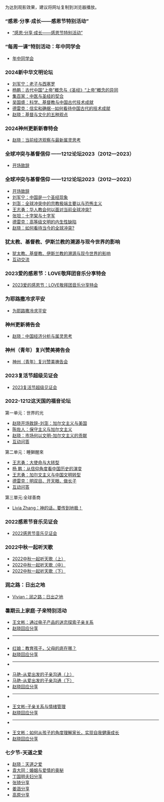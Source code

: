 为达到观影效果，建议将网址复制到浏览器播放。



###  “感恩·分享·成长——感恩节特别活动”
* [“感恩·分享·成长——感恩节特别活动”](https://www.asuswebstorage.com/navigate/a/#/s/C64D77642DC44B57BE334D0838FB4169Y)


###  “每周一课”特别活动：年中同学会
* [年中同学会](https://www.asuswebstorage.com/navigate/a/#/s/D58F38FB2F4243CD85FB3F5C39EEA639Y)

  
### 2024新中华文明论坛
* [刘军宁：老子与西塞罗](https://www.asuswebstorage.com/navigate/a/#/s/2F4FF1356B66470BAECF2BF708D6AE87Y)
* [杨鹏：古代中国“上帝”概念与《圣经》“上帝”概念的异同](https://www.asuswebstorage.com/navigate/a/#/s/986167B1E8C348CD8259C7946CF869C3Y)
* [集百家：中医与圣经的契合](https://www.asuswebstorage.com/navigate/a/#/s/5F0ECCBA55BE448490F70C5246CB8378Y)
* [吴国盛：科学、基督教与中国古代技术成就](https://www.asuswebstorage.com/navigate/a/#/s/BE9346BB03074D9192EF60ABC3D7F054Y)
* [德雷克：信实和确据--如何看待中国古代的技术成就](https://www.asuswebstorage.com/navigate/a/#/s/0D1321941A7544C391D09C062833BDDBY)
* [赵晓：基督与文化的五种观点](https://www.asuswebstorage.com/navigate/a/#/s/56EBB3C670CA4755AEBD6EDBEF5E7F39Y)


### 2024神州更新新春特会
* [赵晓：当前经济观察与最新属灵思考](https://www.asuswebstorage.com/navigate/a/#/s/C7B2EC700EFD42B2BC9A6B739FC217ECY)

### 全球冲突与基督信仰 ——1212论坛2023（2012—2023）
* [开场致辞](https://www.asuswebstorage.com/navigate/a/#/s/197615F7EF8F45FCB6B60F05798D5930Y)


### 全球冲突与基督信仰 ——1212论坛2023（2012—2023）
* [开场致辞](https://www.asuswebstorage.com/navigate/a/#/s/197615F7EF8F45FCB6B60F05798D5930Y)
* [刘军宁：中国是一个圣经现象](https://www.asuswebstorage.com/navigate/a/#/s/7DE98D4B3A454FF69DCA00AF305906E2Y)
* [刘澎：全球冲突中的宗教极端主要以与恐怖主义](https://www.asuswebstorage.com/navigate/a/#/s/102543AD95334D918DD483EE5BA09834Y)
* [王志勇：华人教会何以面对当前全球冲突?](https://www.asuswebstorage.com/navigate/a/#/s/0DF47525BDF345FE93C5B734E68A5B50Y)
* [张坦：十字架与十字军](https://www.asuswebstorage.com/navigate/a/#/s/9D969670AE534B91859CF81AA4ED5F5CY)
* [德雷克：高等级文明的内生性缺陷](https://www.asuswebstorage.com/navigate/a/#/s/E6C3614D031A45BE969416BB0BD0309DY)
* [赵晓：如何看待当今的全球冲突?](https://www.asuswebstorage.com/navigate/a/#/s/E6197FF2B1774702AAFCD867562D614FY)


### 犹太教、基督教、伊斯兰教的溯源与现今世界的影响

* [犹太教、基督教、伊斯兰教的溯源与现今世界的影响](https://www.asuswebstorage.com/navigate/a/#/s/33726B19063C4B57A68DDFA6E66900C7Y)
* [互动交流](https://www.asuswebstorage.com/navigate/a/#/s/C16E95F3201F42E593E83740F8345CD2Y)


### 2023爱的感恩节：LOVE敬拜团音乐分享特会

* [2023爱的感恩节：LOVE敬拜团音乐分享特会](https://www.asuswebstorage.com/navigate/a/#/s/94372B6DBC744C10ACC91F9CF166F678Y)

  
### 为耶路撒冷求平安

* [为耶路撒冷求平安](https://www.asuswebstorage.com/navigate/a/#/s/3816A4CD7A95403F8CF84EB954EFDA37Y)


### 神州更新祷告会

* [赵晓：中国经济分析与属灵思考](https://www.asuswebstorage.com/navigate/a/#/s/3F5C6DFC91334640AEC0656ADAB2FC54Y)


### 神州（青年）复兴赞美祷告会

* [神州（青年）复兴赞美祷告会](https://www.asuswebstorage.com/navigate/a/#/s/79402B8A0AF94358B072858C5C8194ABY)


### 2023复活节超级见证会

* [2023复活节超级见证会](https://www.asuswebstorage.com/navigate/a/#/s/599292C63A5F47DFB6B021D3A102A7F9Y)


### 2022-1212这天国的福音论坛
第一单元：世界的光
* [赵晓开场致辞-刘澎：加尔文主义与美国](https://www.asuswebstorage.com/navigate/a/#/s/3A7B0A3EA8DD42DDAA3CE741057EE13FY)
* [陈佐人：保守主义与加尔文主义](https://www.asuswebstorage.com/navigate/a/#/s/A9C5EDD707324D30965AFA3DE5DEBFA4Y)
* [赵晓：市场何以文明-加尔文主义的贡献](https://www.asuswebstorage.com/navigate/a/#/s/EB32F172B93C48379188D45D2A580041Y)
* [互动问答](https://www.asuswebstorage.com/navigate/a/#/s/F8D7A3C230F94A219C15CD05A101E542Y)

第二单元：睡獅醒來
* [王志勇：大使命与大转型](https://www.asuswebstorage.com/navigate/a/#/s/41D1430283BD467B93F0D32678B5F8B8Y)
* [杨  鹏：从信仰角度看中国历史的演变](https://www.asuswebstorage.com/navigate/a/#/s/0A9F8680E3124F52BC6981742C575C6FY)
* [王志勇：加尔文主义与中国文明转型](https://www.asuswebstorage.com/navigate/a/#/s/A49E7EC2B4B44B99845E6E3A4984F8A4Y)
* [德雷克：明双目、开天眼、做长子](https://www.asuswebstorage.com/navigate/a/#/s/A2F4E3C1FC7C4DE3B08AF5C95EDCA141Y)
* [互动问答](https://www.asuswebstorage.com/navigate/a/#/s/37255DC4320346C4BBD95B6437FD25CAY)

第三單元:全球善商
* [Livia Zhang：神的话，要传到地极！](https://www.asuswebstorage.com/navigate/a/#/s/6D62982458A142DE9FF2E4B1016A5C8FY)


### 2022感恩节音乐见证会

* [2022感恩节音乐见证会](https://www.asuswebstorage.com/navigate/a/#/s/341EFEB5031A4A229A40C3BE34EB1BF0Y)


### 2022中秋一起听天歌

* [2022中秋一起听天歌（上）](https://www.asuswebstorage.com/navigate/a/#/s/44A7D4CC87C642BB858B11518E9A4835Y)
* [2022中秋一起听天歌（中）](https://www.asuswebstorage.com/navigate/a/#/s/BC68C9DDF29847B7BD9521072740331AY)
* [2022中秋一起听天歌（下）](https://www.asuswebstorage.com/navigate/a/#/s/687FBA8353714902A93C8A0924A8AC21Y)


### 润之路：日出之地

* [Vivian：润之路：日出之地](https://www.asuswebstorage.com/navigate/a/#/s/BAD09015DE2E4920A5D1AC283B89B364Y)

### 暑期云上家庭·子亲特别活动

* [王文彬：通过电子产品的迷恋探索子亲关系](https://www.asuswebstorage.com/navigate/a/#/s/EE3A8E83017A4F48986A320E8826E61DY)
* [赵晓回应分享](https://www.asuswebstorage.com/navigate/a/#/s/D6443B56211B4353BBC740DBF6628F10Y)
* ---
* [红娘：教育孩子，父母的底在哪？](https://www.asuswebstorage.com/navigate/a/#/s/65DD8D99B02B4531ADC0D50B3A9C0483Y)
* [赵晓回应分享](https://www.asuswebstorage.com/navigate/a/#/s/F6E8B3E45210462CB5582B97BD70D125Y)
* ---
* [马艳-从爱出发的子亲沟通（上）](https://www.asuswebstorage.com/navigate/a/#/s/A695E04EB33E4D47BBFE357AE810E495Y)
* [马艳-从爱出发的子亲沟通（下）](https://www.asuswebstorage.com/navigate/a/#/s/7F5D9658AF31462789CDADBE3A3B6719Y)
* [赵晓回应分享](https://www.asuswebstorage.com/navigate/a/#/s/AB32E7072F0B404684BAECFA48507550Y)
* ---
* [王文彬-子亲关系与情绪管理](https://www.asuswebstorage.com/navigate/a/#/s/4C572BE81A2E408EA19F6B236708F9F0Y)
* [赵晓回应分享](https://www.asuswebstorage.com/navigate/a/#/s/F6926EE505224AF6B9747362E9F6B340Y)
* ---
* [王文彬：如何从孩子的角度理解家长，实现自我健康成长](https://www.asuswebstorage.com/navigate/a/#/s/174CB29BBD5E465DAD3497EA5746C470Y)
* [赵晓回应分享](https://www.asuswebstorage.com/navigate/a/#/s/AC2A2FAE1F88419B9A5713669DFF0DD1Y)

### 七夕节-天道之爱

* [赵晓：天道之爱](https://www.asuswebstorage.com/navigate/a/#/s/E3EEDA7CCADC4D809975A0EF1EFB02D4Y)
* [袁大同：婚姻与爱情的奥秘](https://www.asuswebstorage.com/navigate/a/#/s/92FC6329399A42E98A5182CCD9A022E0Y)
* [丁国明夫妇分享](https://www.asuswebstorage.com/navigate/a/#/s/A5926E9F87394A17A534A52E562535A4Y)
* [张琦分享](https://www.asuswebstorage.com/navigate/a/#/s/0DE101B68CE945A0BF805037C5DC4DEFY)
* [姜涵分享](https://www.asuswebstorage.com/navigate/a/#/s/74D03AFA9AE843CDB74DB4B41B2331BCY)
* [高原分享](https://www.asuswebstorage.com/navigate/a/#/s/4CE5783BE511473EB3E447BA1D160E7EY)
